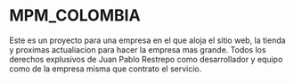 # MPM_COLOMBIA
Este es un proyecto para una empresa en el que aloja el sitio web, la tienda y proximas actualiacion para hacer la empresa mas grande. Todos los derechos explusivos de Juan Pablo Restrepo como desarrollador y equipo como de la empresa misma que contrato el servicio.
